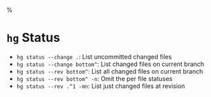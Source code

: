 %

# `hg` Status

- `hg status --change .`: List uncommitted changed files
- `hg status --change bottom^`: List changed files on current branch
- `hg status --rev bottom^`: List all changed files on current branch
- `hg status --rev bottom^ -n`: Omit the per file statuses
- `hg status --rev .^1 -mn`: List just changed files at revision

